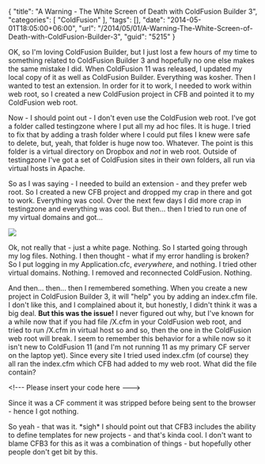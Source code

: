 {
	"title": "A Warning - The White Screen of Death with ColdFusion Builder 3",
	"categories": [
		"ColdFusion"
	],
	"tags": [],
	"date": "2014-05-01T18:05:00+06:00",
	"url": "/2014/05/01/A-Warning-The-White-Screen-of-Death-with-ColdFusion-Builder-3",
	"guid": "5215"
}

<p>
OK, so I'm loving ColdFusion Builder, but I just lost a few hours of my time to something related to ColdFusion Builder 3 and hopefully no one else makes the same mistake I did. When ColdFusion 11 was released, I updated my local copy of it as well as ColdFusion Builder. Everything was kosher. Then I wanted to test an extension. In order for it to work, I needed to work within web root, so I created a new ColdFusion project in CFB and pointed it to my ColdFusion web root.
</p>
<!--more-->
<p>
Now - I should point out - I don't even use the ColdFusion web root. I've got a folder called testingzone where I put all my ad hoc files. It is huge. I tried to fix that by adding a trash folder where I could put files I knew were safe to delete, but, yeah, that folder is huge now too. Whatever. The point is this folder is a virtual directory on Dropbox and <i>not</i> in web root. Outside of testingzone I've got a set of ColdFusion sites in their own folders, all run via virtual hosts in Apache.
</p>

<p>
So as I was saying - I needed to build an extension - and they prefer web root. So I created a new CFB project and dropped my crap in there and got to work. Everything was cool. Over the next few days I did more crap in testingzone and everything was cool. But then... then I tried to run one of my virtual domains and got...
</p>

<p>
<img src="http://www.raymondcamden.com/images/wall.jpg" />
</p>

<p>
Ok, not really that - just a white page. Nothing. So I started going through my log files. Nothing. I then thought - what if my error handling is broken? So I put logging in my Application.cfc, <i>everywhere</i>, and nothing. I tried other virtual domains. Nothing. I removed and reconnected ColdFusion. Nothing.
</p>

<p>
And then... then... then I remembered something. When you create a new project in ColdFusion Builder 3, it will "help" you by adding an index.cfm file. I don't like this, and I complained about it, but honestly, I didn't think it was a big deal. <strong>But this was the issue!</strong> I never figured out why, but I've known for a while now that if you had file /X.cfm in your ColdFusion web root, and tried to run /X.cfm in virtual host so and so, then the one in the ColdFusion web root will break. I seem to remember this behavior for a while now so it isn't new to ColdFusion 11 (and I'm not running 11 as my primary CF server on the laptop yet). Since every site I tried used index.cfm (of course) they all ran the index.cfm which CFB had added to my web root. What did the file contain?
</p>

<p>
&lt;!--- Please insert your code here ---&gt;
</p>

<p>
Since it was a CF comment it was stripped before being sent to the browser - hence I got nothing.
</p>

<p>
So yeah - that was it. *sigh* I should point out that CFB3 includes the ability to define templates for new projects - and that's kinda cool. I don't want to blame CFB3 for this as it was a combination of things - but hopefully other people don't get bit by this.
</p>